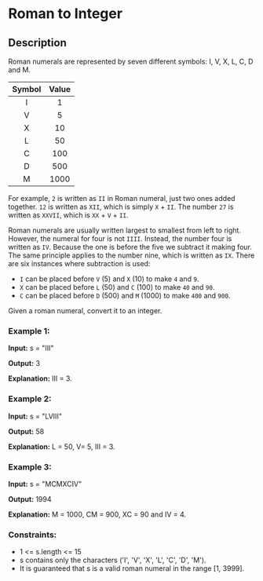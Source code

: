 # Roman to Integer

## Description

Roman numerals are represented by seven different symbols: I, V, X, L, C, D and M.

| Symbol | Value |
| :----: | :---: |
|   I    |   1   |
|   V    |   5   |
|   X    |  10   |
|   L    |  50   |
|   C    |  100  |
|   D    |  500  |
|   M    | 1000  |

For example, `2` is written as `II` in Roman numeral, just two ones added together. `12` is written as `XII`, which is simply `X` + `II`. The number `27` is written as `XXVII`, which is `XX` + `V` + `II`.

Roman numerals are usually written largest to smallest from left to right. However, the numeral for four is not `IIII`. Instead, the number four is written as `IV`. Because the one is before the five we subtract it making four. The same principle applies to the number nine, which is written as `IX`. There are six instances where subtraction is used:

- `I` can be placed before `V` (5) and `X` (10) to make `4` and `9`.
- `X` can be placed before `L` (50) and `C` (100) to make `40` and `90`.
- `C` can be placed before `D` (500) and `M` (1000) to make `400` and `900`.

Given a roman numeral, convert it to an integer.

### Example 1:

**Input:** s = "III"

**Output:** 3

**Explanation:** III = 3.

### Example 2:

**Input:** s = "LVIII"

**Output:** 58

**Explanation:** L = 50, V= 5, III = 3.

### Example 3:

**Input:** s = "MCMXCIV"

**Output:** 1994

**Explanation:** M = 1000, CM = 900, XC = 90 and IV = 4.

### Constraints:

- 1 <= s.length <= 15
- s contains only the characters ('I', 'V', 'X', 'L', 'C', 'D', 'M').
- It is guaranteed that s is a valid roman numeral in the range [1, 3999].
